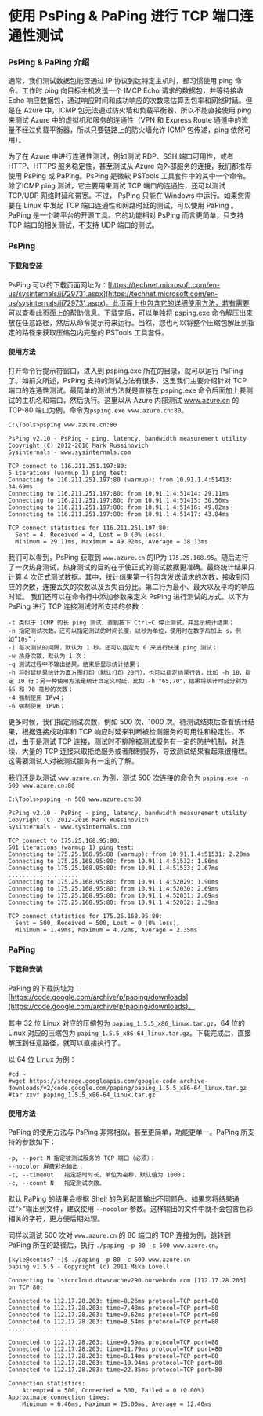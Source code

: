 <properties
	pageTitle="使用 PsPing & PaPing 进行 TCP 端口连通性测试"
	description="在 Windows 及 Linux 操作系统中分别使用 PsPing 和 PaPing 工具进行 TCP 端口连通性测试"
	services="virtual-network"
	documentationCenter=""
	authors=""
	manager=""
	editor=""
	tags="Azure,虚拟机,PSPing,PaPing,ping,IMCP"/>

<tags
    ms.service="virtual-network-aog"
    ms.date="12/08/2016"
    wacn.date="12/08/2016"/>

# 使用 PsPing & PaPing 进行 TCP 端口连通性测试 #

### PsPing & PaPing 介绍 ###

通常，我们测试数据包能否通过 IP 协议到达特定主机时，都习惯使用 ping 命令。工作时 ping 向目标主机发送一个 IMCP Echo 请求的数据包，并等待接收 Echo 响应数据包，通过响应时间和成功响应的次数来估算丢包率和网络时延。但是在 Azure 中，ICMP 包无法通过防火墙和负载平衡器，所以不能直接使用 ping 来测试 Azure 中的虚拟机和服务的连通性（VPN 和 Express Route 通道中的流量不经过负载平衡器，所以只要链路上的防火墙允许 ICMP 包传递，ping 依然可用）。

为了在 Azure 中进行连通性测试，例如测试 RDP、SSH 端口可用性，或者 HTTP、HTTPS 服务稳定性，甚至测试从 Azure 向外部服务的连接，我们都推荐使用 PsPing 或 PaPing。PsPing 是微软 PSTools 工具套件中的其中一个命令。除了ICMP ping 测试，它主要用来测试 TCP 端口的连通性，还可以测试 TCP/UDP 网络时延和带宽。不过， PsPing 只能在 Windows 中运行。如果您需要在 Linux 中发起 TCP 端口连通性和网路时延的测试，可以使用 PaPing 。PaPing 是一个跨平台的开源工具。它的功能相对 PsPing 而言更简单，只支持 TCP 端口的相关测试，不支持 UDP 端口的测试。

### PsPing ###

#### 下载和安装 ####

PsPing 可以的下载页面网址为：[https://technet.microsoft.com/en-us/sysinternals/jj729731.aspx](https://technet.microsoft.com/en-us/sysinternals/jj729731.aspx)。此页面上也包含它的详细使用方法，若有需要可以查看此页面上的帮助信息。下载完后，可以单独将 psping.exe 命令解压出来放在任意路径，然后从命令提示符来运行。当然，您也可以将整个压缩包解压到指定的路径来获取压缩包内完整的 PSTools 工具套件。

#### 使用方法 ####

打开命令行提示符窗口，进入到 psping.exe 所在的目录，就可以运行 PsPing 了。如前文所述，PsPing 支持的测试方法有很多，这里我们主要介绍针对 TCP 端口的连通性测试。最简单的测试方法就是直接在 psping.exe 命令后面加上要测试的主机名和端口，然后执行。这里以从 Azure 内部测试 www.azure.cn 的 TCP-80 端口为例，命令为`psping.exe www.azure.cn:80`。

	C:\Tools>psping www.azure.cn:80
	
	PsPing v2.10 - PsPing - ping, latency, bandwidth measurement utility
	Copyright (C) 2012-2016 Mark Russinovich
	Sysinternals - www.sysinternals.com
	
	TCP connect to 116.211.251.197:80:
	5 iterations (warmup 1) ping test:
	Connecting to 116.211.251.197:80 (warmup): from 10.91.1.4:51413: 34.69ms
	Connecting to 116.211.251.197:80: from 10.91.1.4:51414: 29.11ms
	Connecting to 116.211.251.197:80: from 10.91.1.4:51415: 30.56ms
	Connecting to 116.211.251.197:80: from 10.91.1.4:51416: 49.02ms
	Connecting to 116.211.251.197:80: from 10.91.1.4:51417: 43.84ms
	
	TCP connect statistics for 116.211.251.197:80:
	  Sent = 4, Received = 4, Lost = 0 (0% loss),
	  Minimum = 29.11ms, Maximum = 49.02ms, Average = 38.13ms

我们可以看到，PsPing 获取到 `www.azure.cn` 的IP为 `175.25.168.95`。随后进行了一次热身测试，热身测试的目的在于使正式的测试数据更准确。最终统计结果只计算 4 次正式测试数据。其中，统计结果第一行包含发送请求的次数，接收到回应的次数，连接丢失的次数以及丢失百分比。第二行为最小、最大以及平均的响应时延。
我们还可以在命令行中添加参数来定义 PsPing 进行测试的方式。以下为 PsPing 进行 TCP 连接测试时所支持的参数：

	-t 类似于 ICMP 的长 ping 测试，直到按下 Ctrl+C 停止测试，并显示统计结果；
	-n 指定测试次数。还可以指定测试的时间长度，以秒为单位，使用时在数字后加上 s，例如“10s”；
	-i 每次测试的间隔，默认为 1 秒。还可以指定为 0 来进行快速 ping 测试；
	-w 热身次数，默认为 1 次；
	-q 测试过程中不输出结果，结束后显示统计结果；
	-h 将时延结果统计为直方图打印（默认打印 20行），也可以指定结果行数，比如 -h 10，指定 10 行；另一种使用方法是统计自定义时延，比如 -h "65,70"，结果将统计时延分别为 65 和 70 毫秒的次数；
	-4 强制使用 IPv4；
	-6 强制使用 IPv6；

更多时候，我们指定测试次数，例如 500 次、1000 次。待测试结束后查看统计结果，根据连接成功率和 TCP 响应时延来判断被检测服务的可用性和稳定性。不过，由于是测试 TCP 连接，测试时不排除被测试服务有一定的防护机制，对连续、大量的 TCP 连接采取拒绝服务或者限制服务，导致测试结果看起来很槽糕。这需要测试人对被测试服务有一定的了解。

我们还是以测试 `www.azure.cn` 为例，测试 500 次连接的命令为 `psping.exe -n 500 www.azure.cn:80`

	C:\Tools>psping -n 500 www.azure.cn:80
	
	PsPing v2.10 - PsPing - ping, latency, bandwidth measurement utility
	Copyright (C) 2012-2016 Mark Russinovich
	Sysinternals - www.sysinternals.com
	
	TCP connect to 175.25.168.95:80:
	501 iterations (warmup 1) ping test:
	Connecting to 175.25.168.95:80 (warmup): from 10.91.1.4:51531: 2.28ms
	Connecting to 175.25.168.95:80: from 10.91.1.4:51532: 1.86ms
	Connecting to 175.25.168.95:80: from 10.91.1.4:51533: 2.67ms
	....................
	Connecting to 175.25.168.95:80: from 10.91.1.4:52029: 1.90ms
	Connecting to 175.25.168.95:80: from 10.91.1.4:52030: 2.69ms
	Connecting to 175.25.168.95:80: from 10.91.1.4:52031: 2.69ms
	Connecting to 175.25.168.95:80: from 10.91.1.4:52032: 2.39ms
	
	TCP connect statistics for 175.25.168.95:80:
	  Sent = 500, Received = 500, Lost = 0 (0% loss),
	  Minimum = 1.49ms, Maximum = 4.72ms, Average = 2.35ms

### PaPing ###

#### 下载和安装 ####

PaPing 的下载网址为：[https://code.google.com/archive/p/paping/downloads](https://code.google.com/archive/p/paping/downloads)。

其中 32 位 Linux 对应的压缩包为 `paping_1.5.5_x86_linux.tar.gz`，64 位的 Linux 对应的压缩包为 `paping_1.5.5_x86-64_linux.tar.gz`。下载完成后，直接解压到任意路径，就可以直接执行了。

以 64 位 Linux 为例：

	#cd ~
	#wget https://storage.googleapis.com/google-code-archive-downloads/v2/code.google.com/paping/paping_1.5.5_x86-64_linux.tar.gz
	#tar zxvf paping_1.5.5_x86-64_linux.tar.gz

#### 使用方法 ####

PaPing 的使用方法与 PsPing 非常相似，甚至更简单，功能更单一。PaPing 所支持的参数如下：

	-p, --port N 指定被测试服务的 TCP 端口（必须）；
	--nocolor 屏蔽彩色输出；
	-t, --timeout	指定超时时长，单位为毫秒，默认值为 1000；
	-c, --count N	指定测试次数。

默认 PaPing 的结果会根据 Shell 的色彩配置输出不同颜色。如果您将结果通过“>”输出到文件，建议使用 `--nocolor` 参数。这样输出的文件中就不会包含色彩相关的字符，更方便后期处理。

同样以测试 500 次对 `www.azure.cn` 的 80 端口的 TCP 连接为例，跳转到 PaPing 所在的路径后，执行 `./paping -p 80 -c 500 www.azure.cn`。
	
	[kyle@centos7 ~]$ ./paping -p 80 -c 500 www.azure.cn
	paping v1.5.5 - Copyright (c) 2011 Mike Lovell
	
	Connecting to 1stcncloud.dtwscachev290.ourwebcdn.com [112.17.28.203] on TCP 80:
	
	Connected to 112.17.28.203: time=8.26ms protocol=TCP port=80
	Connected to 112.17.28.203: time=7.48ms protocol=TCP port=80
	Connected to 112.17.28.203: time=9.62ms protocol=TCP port=80
	Connected to 112.17.28.203: time=8.54ms protocol=TCP port=80
	....................
	
	Connected to 112.17.28.203: time=9.59ms protocol=TCP port=80
	Connected to 112.17.28.203: time=11.79ms protocol=TCP port=80
	Connected to 112.17.28.203: time=8.14ms protocol=TCP port=80
	Connected to 112.17.28.203: time=10.94ms protocol=TCP port=80
	Connected to 112.17.28.203: time=22.35ms protocol=TCP port=80
	
	Connection statistics:
		Attempted = 500, Connected = 500, Failed = 0 (0.00%)
	Approximate connection times:
		Minimum = 6.46ms, Maximum = 25.00ms, Average = 12.40ms

